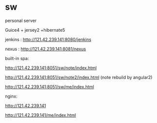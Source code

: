 # sw
personal server

Guice4 + jersey2 +hibernate5 

jenkins : http://121.42.239.141:8080/jenkins

nexus : http://121.42.239.141:8081/nexus

built-in spa:

http://121.42.239.141:8051/sw/note/index.html

http://121.42.239.141:8051/sw/note2/index.html (note rebuild by angular2)

http://121.42.239.141:8051/sw/me/index.html

nginx:

http://121.42.239.141

http://121.42.239.141/me/index.html
